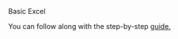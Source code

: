 Basic Excel
 
You can follow along with the step-by-step [guide.](https://github.com/barnarderc/workshops/blob/master/Fall%202018/Basic%20Excel/basic_excel.pdf)

